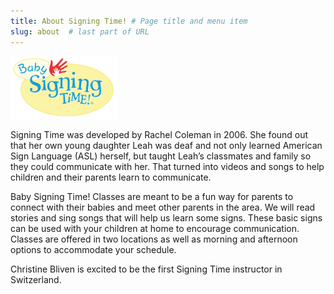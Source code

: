 ```yaml
---
title: About Signing Time! # Page title and menu item
slug: about  # last part of URL
---
```


<img class="card-img-top mx-auto m-3" src="/images/bst_logo_vector.svg" alt="Baby Signing Time! logo" style="height:100px" />


Signing Time was developed by Rachel Coleman in 2006. She found out that her own young daughter Leah was deaf and not only learned American Sign Language (ASL) herself, but taught Leah’s classmates and family so they could communicate with her. That turned into videos and songs to help children and their parents learn to communicate.

Baby Signing Time! Classes are meant to be a fun way for parents to connect with their babies and meet other parents in the area. We will read stories and sing songs that will help us learn some signs. These basic signs can be used with your children at home to encourage communication. Classes are offered in two locations as well as morning and afternoon options to accommodate your schedule.

Christine Bliven is excited to be the first Signing Time instructor in Switzerland.
